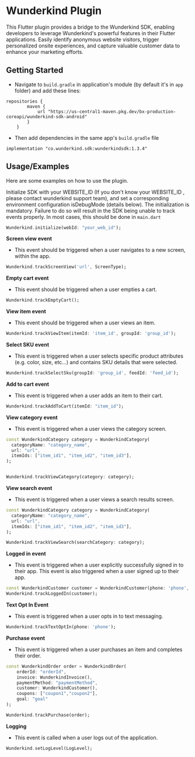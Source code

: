 # Wunderkind Plugin

This Flutter plugin provides a bridge to the Wunderkind SDK, enabling developers to leverage Wunderkind's powerful features in their Flutter applications. Easily identify anonymous website visitors, trigger personalized onsite experiences, and capture valuable customer data to enhance your marketing efforts.

## Getting Started

- Navigate to `build.gradle` in application's module (by default it's in `app` folder) and add these lines:

```
repositories {
        maven {
            url "https://us-central1-maven.pkg.dev/bx-production-coreapi/wunderkind-sdk-android"
        }
    }
```

- Then add dependencies in the same app's `build.gradle` file

```
implementation "co.wunderkind.sdk:wunderkindsdk:1.3.4"
```
## Usage/Examples

Here are some examples on how to use the plugin.

Initialize SDK with your WEBSITE_ID (If you don't know your WEBSITE_ID , please contact wunderkind support team), and set a corresponding environment configuration isDebugMode (details below). The initialization is mandatory. Failure to do so will result in the SDK being unable to track events properly. In most cases, this should be done in `main.dart`

```dart
Wunderkind.initialize(webId: "your_web_id");
```

**Screen view event**
- This event should be triggered when a user navigates to a new screen, within the app.
```dart
Wunderkind.trackScreenView('url', ScreenType);
```

**Empty cart event**
- This event should be triggered when a user empties a cart.
```dart
Wunderkind.trackEmptyCart();
```

**View item event**
- This event should be triggered when a user views an item.
```dart
Wunderkind.trackViewItem(itemId: 'item_id', groupId: 'group_id');
```

**Select SKU event**
- This event is triggered when a user selects specific product attributes (e.g. color, size, etc...) and contains SKU details that were selected.
```dart
Wunderkind.trackSelectSku(groupId: 'group_id', feedId: 'feed_id');
```

**Add to cart event**
- This event is triggered when a user adds an item to their cart.
```dart
Wunderkind.trackAddToCart(itemId: "item_id");
```

**View category event**
- This event is triggered when a user views the category screen.
```dart
const WunderkindCategory category = WunderkindCategory(
  categoryName: "category_name",
  url: "url",
  itemIds: ["item_id1", "item_id2", "item_id3"],
);


Wunderkind.trackViewCategory(category: category);
```

**View search event**
- This event is triggered when a user views a search results screen.
```dart
const WunderkindCategory category = WunderkindCategory(
  categoryName: "category_name",
  url: "url",
  itemIds: ["item_id1", "item_id2", "item_id3"],
);

Wunderkind.trackViewSearch(searchCategory: category);
```

**Logged in event**
- This event is triggered when a user explicitly successfully signed in to their app. This event is also triggered when a user signed up to their app.
```dart
const WunderkindCustomer customer = WunderkindCustomer(phone: 'phone', email: 'email');
Wunderkind.trackLoggedIn(customer);
```

**Text Opt In Event**
- This event is triggered when a user opts in to text messaging.
```dart
Wunderkind.trackTextOptIn(phone: 'phone');
```

**Purchase event**
- This event is triggered when a user purchases an item and completes their order.
```dart
const WunderkindOrder order = WunderkindOrder(
    orderId: "orderId",
    invoice: WunderkindInvoice(),
    paymentMethod: "paymentMethod",
    customer: WunderkindCustomer(),
    coupons: ["coupon1","coupon2"],
    goal: "goal"
);

Wunderkind.trackPurchase(order);
```

**Logging**
- This event is called when a user logs out of the application.
```dart
Wunderkind.setLogLevel(LogLevel);
```



